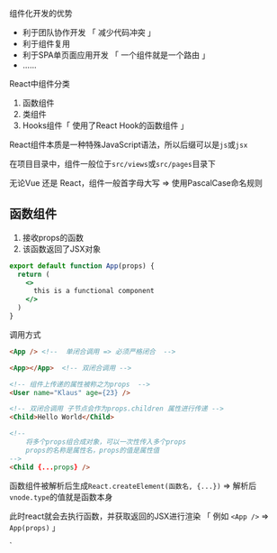 组件化开发的优势

- 利于团队协作开发 「 减少代码冲突 」
- 利于组件复用
- 利于SPA单页面应用开发 「 一个组件就是一个路由 」
- ……



React中组件分类

1. 函数组件
2. 类组件
3. Hooks组件「 使用了React Hook的函数组件 」



React组件本质是一种特殊JavaScript语法，所以后缀可以是`js`或`jsx`

在项目目录中，组件一般位于`src/views`或`src/pages`目录下



无论Vue 还是 React，组件一般首字母大写 => 使用PascalCase命名规则



## 函数组件

1. 接收props的函数
2. 该函数返回了JSX对象

```jsx
export default function App(props) {
  return (
    <>
      this is a functional component
    </>
  )
}
```

调用方式

```html
<App /> <!--  单闭合调用 => 必须严格闭合  -->

<App></App>  <!-- 双闭合调用 -->

<!-- 组件上传递的属性被称之为props  -->
<User name="Klaus" age={23} />

<!-- 双闭合调用 子节点会作为props.children 属性进行传递 -->
<Child>Hello World</Child>

<!-- 
	将多个props组合成对象，可以一次性传入多个props
	props的名称是属性名，props的值是属性值
-->
<Child {...props} />
```



 函数组件被解析后生成`React.createElement(函数名, {...})` => 解析后`vnode.type`的值就是函数本身

此时react就会去执行函数，并获取返回的JSX进行渲染 「 例如 `<App />` => `App(props)` 」





`

 